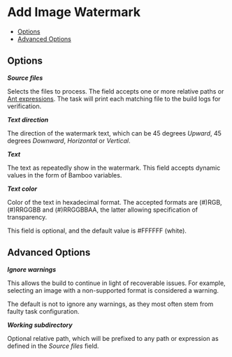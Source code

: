 # Add Image Watermark

- [Options](/tasks/image_watermark?id=options)
- [Advanced Options](/tasks/image_watermark?id=advanced-options)

## Options

***Source files***

Selects the files to process.
The field accepts one or more relative paths or [Ant expressions](https://confluence.atlassian.com/fisheye/pattern-matching-guide-960155410.html).
The task will print each matching file to the build logs for verification.

***Text direction***

The direction of the watermark text, which can be 45 degrees *Upward*, 45 degrees *Downward*, *Horizontal* or *Vertical*.

***Text***

The text as repeatedly show in the watermark. This field accepts dynamic values in the form of Bamboo variables.

***Text color***

Color of the text in hexadecimal format. The accepted formats are (#)RGB, (#)RRGGBB and (#)RRGGBBAA, the latter allowing
specification of transparency.

This field is optional, and the default value is #FFFFFF (white).

## Advanced Options

***Ignore warnings***

This allows the build to continue in light of recoverable issues.
For example, selecting an image with a non-supported format is considered a warning.

The default is not to ignore any warnings, as they most often stem from faulty task configuration.

***Working subdirectory***

Optional relative path, which will be prefixed to any path or expression as defined in the *Source files* field.